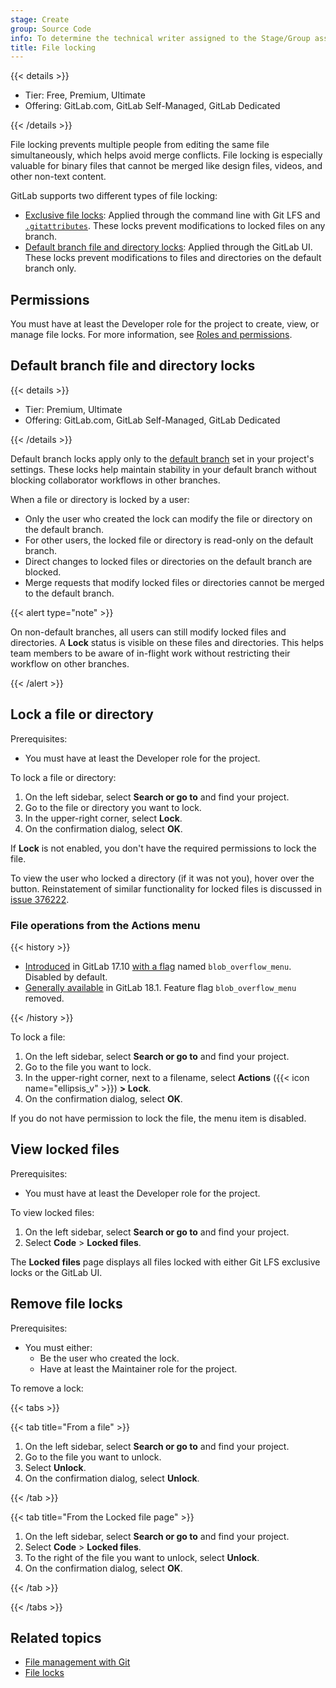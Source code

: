 ```yaml
---
stage: Create
group: Source Code
info: To determine the technical writer assigned to the Stage/Group associated with this page, see https://handbook.gitlab.com/handbook/product/ux/technical-writing/#assignments
title: File locking
---
```


{{< details >}}

- Tier: Free, Premium, Ultimate
- Offering: GitLab.com, GitLab Self-Managed, GitLab Dedicated

{{< /details >}}

File locking prevents multiple people from editing the same file simultaneously, which helps avoid
merge conflicts. File locking is especially valuable for binary files that cannot be merged like
design files, videos, and other non-text content.

GitLab supports two different types of file locking:

- [Exclusive file locks](../../topics/git/file_management.md#file-locks): Applied through the
  command line with Git LFS and [`.gitattributes`](repository/files/git_attributes.md).
  These locks prevent modifications to locked files on any branch.
- [Default branch file and directory locks](#default-branch-file-and-directory-locks): Applied
  through the GitLab UI. These locks prevent modifications to files and directories on the
  default branch only.

## Permissions

You must have at least the Developer role for the project to create, view, or manage file locks.
For more information, see [Roles and permissions](../permissions.md).

## Default branch file and directory locks

{{< details >}}

- Tier: Premium, Ultimate
- Offering: GitLab.com, GitLab Self-Managed, GitLab Dedicated

{{< /details >}}

Default branch locks apply only to the [default branch](repository/branches/default.md) set in your
project's settings. These locks help maintain stability in your default branch without blocking
collaborator workflows in other branches.

When a file or directory is locked by a user:

- Only the user who created the lock can modify the file or directory on the default branch.
- For other users, the locked file or directory is read-only on the default branch.
- Direct changes to locked files or directories on the default branch are blocked.
- Merge requests that modify locked files or directories cannot be merged to the default branch.

{{< alert type="note" >}}

On non-default branches, all users can still modify locked files and directories.
A **Lock** status is visible on these files and directories. This helps team members
to be aware of in-flight work without restricting their workflow on other branches.

{{< /alert >}}

## Lock a file or directory

Prerequisites:

- You must have at least the Developer role for the project.

To lock a file or directory:

1. On the left sidebar, select **Search or go to** and find your project.
1. Go to the file or directory you want to lock.
1. In the upper-right corner, select **Lock**.
1. On the confirmation dialog, select **OK**.

If **Lock** is not enabled, you don't have the required permissions to lock the file.

To view the user who locked a directory (if it was not you), hover over the button. Reinstatement of
similar functionality for locked files is discussed in
[issue 376222](https://gitlab.com/gitlab-org/gitlab/-/issues/376222).

### File operations from the Actions menu

{{< history >}}

- [Introduced](https://gitlab.com/gitlab-org/gitlab/-/issues/519325) in GitLab 17.10 [with a flag](../../administration/feature_flags/_index.md) named `blob_overflow_menu`. Disabled by default.
- [Generally available](https://gitlab.com/gitlab-org/gitlab/-/issues/522993) in GitLab 18.1. Feature flag `blob_overflow_menu` removed.

{{< /history >}}

To lock a file:

1. On the left sidebar, select **Search or go to** and find your project.
1. Go to the file you want to lock.
1. In the upper-right corner, next to a filename, select **Actions** ({{< icon name="ellipsis_v" >}}) **> Lock**.
1. On the confirmation dialog, select **OK**.

If you do not have permission to lock the file, the menu item is disabled.

## View locked files

Prerequisites:

- You must have at least the Developer role for the project.

To view locked files:

1. On the left sidebar, select **Search or go to** and find your project.
1. Select **Code** > **Locked files**.

The **Locked files** page displays all files locked with either Git LFS exclusive locks or the GitLab UI.

## Remove file locks

Prerequisites:

- You must either:
  - Be the user who created the lock.
  - Have at least the Maintainer role for the project.

To remove a lock:

{{< tabs >}}

{{< tab title="From a file" >}}

1. On the left sidebar, select **Search or go to** and find your project.
1. Go to the file you want to unlock.
1. Select **Unlock**.
1. On the confirmation dialog, select **Unlock**.

{{< /tab >}}

{{< tab title="From the Locked file page" >}}

1. On the left sidebar, select **Search or go to** and find your project.
1. Select **Code** > **Locked files**.
1. To the right of the file you want to unlock, select **Unlock**.
1. On the confirmation dialog, select **OK**.

{{< /tab >}}

{{< /tabs >}}

## Related topics

- [File management with Git](../../topics/git/file_management.md)
- [File locks](../../topics/git/file_management.md#file-locks)
